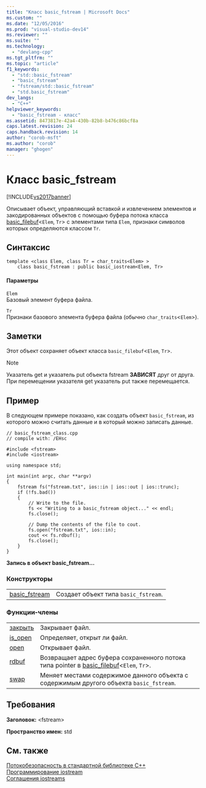 ```yaml
---
title: "Класс basic_fstream | Microsoft Docs"
ms.custom: ""
ms.date: "12/05/2016"
ms.prod: "visual-studio-dev14"
ms.reviewer: ""
ms.suite: ""
ms.technology: 
  - "devlang-cpp"
ms.tgt_pltfrm: ""
ms.topic: "article"
f1_keywords: 
  - "std::basic_fstream"
  - "basic_fstream"
  - "fstream/std::basic_fstream"
  - "std.basic_fstream"
dev_langs: 
  - "C++"
helpviewer_keywords: 
  - "basic_fstream - класс"
ms.assetid: 8473817e-42a4-430b-82b8-b476c86bcf8a
caps.latest.revision: 24
caps.handback.revision: 14
author: "corob-msft"
ms.author: "corob"
manager: "ghogen"
---
```

# Класс basic_fstream
[!INCLUDE[vs2017banner](../assembler/inline/includes/vs2017banner.md)]

Описывает объект, управляющий вставкой и извлечением элементов и закодированных объектов с помощью буфера потока класса [basic\_filebuf](../standard-library/basic-filebuf-class.md)\<`Elem`, `Tr`\> с элементами типа `Elem`, признаки символов которых определяются классом `Tr`.  
  
## Синтаксис  
  
```  
template <class Elem, class Tr = char_traits<Elem> >  
    class basic_fstream : public basic_iostream<Elem, Tr>  
```  
  
#### Параметры  
 `Elem`  
 Базовый элемент буфера файла.  
  
 `Tr`  
 Признаки базового элемента буфера файла \(обычно `char_traits`\<`Elem`\>\).  
  
## Заметки  
 Этот объект сохраняет объект класса `basic_filebuf`\<`Elem`, `Tr`\>.  
  
> [!NOTE]
>  Указатель get и указатель put объекта fstream **ЗАВИСЯТ** друг от друга.  При перемещении указателя get указатель put также перемещается.  
  
## Пример  
 В следующем примере показано, как создать объект `basic_fstream`, из которого можно считать данные и в который можно записать данные.  
  
```  
// basic_fstream_class.cpp  
// compile with: /EHsc  
  
#include <fstream>  
#include <iostream>  
  
using namespace std;  
  
int main(int argc, char **argv)  
{  
    fstream fs("fstream.txt", ios::in | ios::out | ios::trunc);  
    if (!fs.bad())  
    {  
        // Write to the file.  
        fs << "Writing to a basic_fstream object..." << endl;  
        fs.close();  
  
        // Dump the contents of the file to cout.  
        fs.open("fstream.txt", ios::in);  
        cout << fs.rdbuf();  
        fs.close();  
    }  
}  
```  
  
  **Запись в объект basic\_fstream...**   
### Конструкторы  
  
|||  
|-|-|  
|[basic\_fstream](../Topic/basic_fstream::basic_fstream.md)|Создает объект типа `basic_fstream`.|  
  
### Функции\-члены  
  
|||  
|-|-|  
|[закрыть](../Topic/basic_fstream::close.md)|Закрывает файл.|  
|[is\_open](../Topic/basic_fstream::is_open.md)|Определяет, открыт ли файл.|  
|[open](../Topic/basic_fstream::open.md)|Открывает файл.|  
|[rdbuf](../Topic/basic_fstream::rdbuf.md)|Возвращает адрес буфера сохраненного потока типа pointer в [basic\_filebuf](../standard-library/basic-filebuf-class.md)\<`Elem`, `Tr`\>.|  
|[swap](../Topic/basic_fstream::swap.md)|Меняет местами содержимое данного объекта с содержимым другого объекта `basic_fstream`.|  
  
## Требования  
 **Заголовок:** \<fstream\>  
  
 **Пространство имен:** std  
  
## См. также  
 [Потокобезопасность в стандартной библиотеке C\+\+](../standard-library/thread-safety-in-the-cpp-standard-library.md)   
 [Программирование iostream](../Topic/iostream%20Programming.md)   
 [Соглашения iostreams](../standard-library/iostreams-conventions.md)